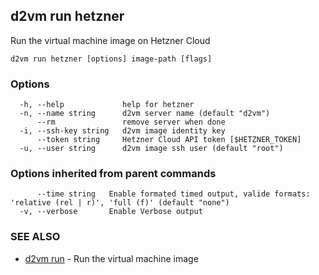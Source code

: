 ## d2vm run hetzner

Run the virtual machine image on Hetzner Cloud

```
d2vm run hetzner [options] image-path [flags]
```

### Options

```
  -h, --help             help for hetzner
  -n, --name string      d2vm server name (default "d2vm")
      --rm               remove server when done
  -i, --ssh-key string   d2vm image identity key
      --token string     Hetzner Cloud API token [$HETZNER_TOKEN]
  -u, --user string      d2vm image ssh user (default "root")
```

### Options inherited from parent commands

```
      --time string   Enable formated timed output, valide formats: 'relative (rel | r)', 'full (f)' (default "none")
  -v, --verbose       Enable Verbose output
```

### SEE ALSO

* [d2vm run](d2vm_run.md)	 - Run the virtual machine image

